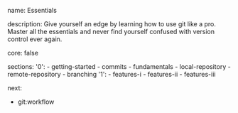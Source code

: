 name: Essentials

description: Give yourself an edge by learning how to use git like a pro. Master all the essentials and never find yourself confused with version control ever again.

core: false

sections:
  '0':
    - getting-started
    - commits
    - fundamentals
    - local-repository
    - remote-repository
    - branching
  '1':
    - features-i
    - features-ii
    - features-iii

next:
  - git:workflow
